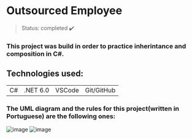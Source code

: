 <h1> Outsourced Employee </h1>

> Status: completed ✔️
### This project was build in order to practice inherintance and composition in C#.
## Technologies used:

<table>
  <tr>
    <td>C#</td>
    <td>.NET 6.0</td>
    <td>VSCode</td>
    <td>Git/GitHub</td>
  </tr>
</table>

### The UML diagram and the rules for this project(written in Portuguese) are the following ones:

![image](https://github.com/Rafaelse6/composition1-csharp/assets/64181619/1da8bfd6-22ee-4175-89ca-f4281b70b0ed)
![image](https://github.com/Rafaelse6/composition1-csharp/assets/64181619/88a16887-bdf4-4a81-b207-815300efbcdb)
